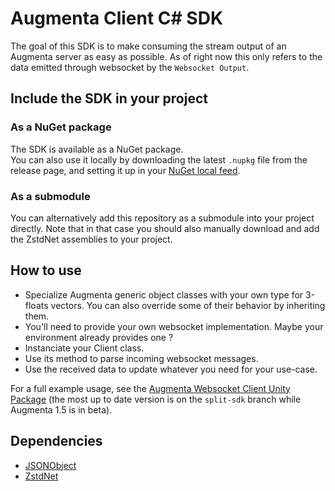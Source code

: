 # Augmenta Client C# SDK
The goal of this SDK is to make consuming the stream output of an Augmenta server as easy as possible. As of right now this only refers to the data emitted through websocket by the `Websocket Output`.

## Include the SDK in your project
### As a NuGet package
The SDK is available as a NuGet package.  
You can also use it locally by downloading the latest `.nupkg` file from the release page, and setting it up in your [NuGet local feed](https://learn.microsoft.com/en-us/nuget/hosting-packages/local-feeds).

### As a submodule
You can alternatively add this repository as a submodule into your project directly. Note that in that case you should also manually download and add the ZstdNet assemblies to your project.

## How to use
- Specialize Augmenta generic object classes with your own type for 3-floats vectors. You can also override some of their behavior by inheriting them. 
- You'll need to provide your own websocket implementation. Maybe your environment already provides one ?
- Instanciate your Client class.
- Use its method to parse incoming websocket messages.
- Use the received data to update whatever you need for your use-case.

For a full example usage, see the [Augmenta Websocket Client Unity Package](https://github.com/Augmenta-tech/AugmentaUnityWebsocket/tree/split-sdk) (the most up to date version is on the `split-sdk` branch while Augmenta 1.5 is in beta).

## Dependencies
- [JSONObject](https://github.com/mtschoen/JSONObject/tree/master)
- [ZstdNet](https://www.nuget.org/packages/ZstdNet)